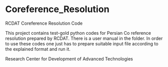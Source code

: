 # Coreference_Resolution
RCDAT Coreference Resolution Code

This project contains test-gold python codes for Persian Co reference resolution prepared by RCDAT. There is a user manual in the folder. In order to use these codes one just has to prepare suitable input file according to the explained format and run it.

Research Center for Development of Advanced Technologies
